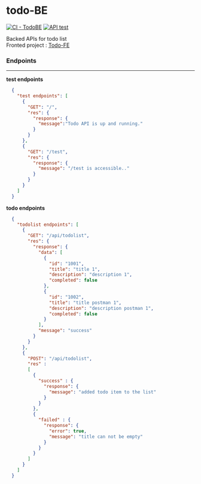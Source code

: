 # todo-BE

[![CI - TodoBE](https://github.com/dipankr/todo-BE/actions/workflows/maven.yml/badge.svg)](https://github.com/dipankr/todo-BE/actions/workflows/maven.yml)
[![API test](https://github.com/dipankr/todo-BE/actions/workflows/postmanCLI.yml/badge.svg)](https://github.com/dipankr/todo-BE/actions/workflows/postmanCLI.yml)

Backed APIs for todo list </br>
Fronted project : [Todo-FE](https://github.com/dipankr/todo-FE)

### Endpoints

---

**test endpoints**
```json
  {
    "test endpoints": [
      {
        "GET": "/",
        "res": {
          "response": {
            "message":"Todo API is up and running."
          }
        }
      },
      {
        "GET": "/test",
        "res": {
          "response": {
            "message": "/test is accessible.."
          }
        }
      }
    ]
  }
```

**todo endpoints**

```json
  {
    "todolist endpoints": [
      {
        "GET": "/api/todolist",
        "res": {
          "response": {
            "data": [
              {
                "id": "1001",
                "title": "title 1",
                "description": "description 1",
                "completed": false
              },
              {
                "id": "1002",
                "title": "title postman 1",
                "description": "description postman 1",
                "completed": false
              }
            ],
            "message": "success"
          }
        }
      },
      {
        "POST": "/api/todolist",
        "res" :
        [
          {
            "success" : {
              "response": {
                "message": "added todo item to the list"
              }
            }
          },
          {
            "failed" : {
              "response": {
                "error": true,
                "message": "title can not be empty"
              }
            }
          }
        ]
      }
    ]
  }
```


